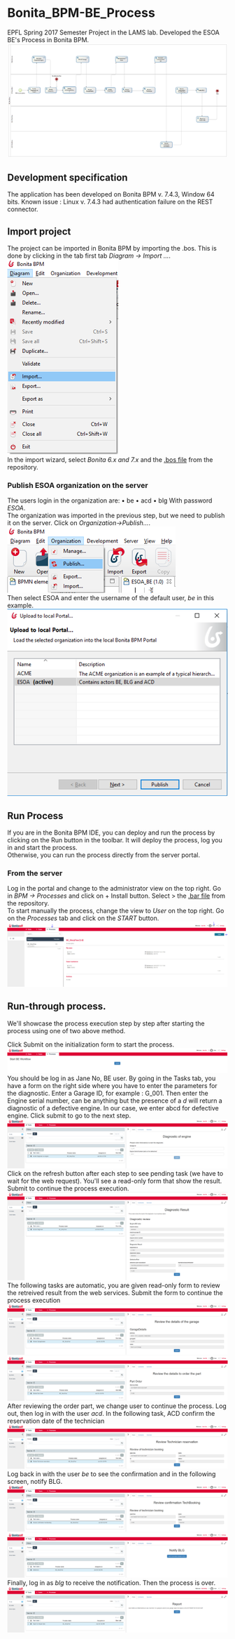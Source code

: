 # Bonita_BPM-BE_Process
EPFL Spring 2017 Semester Project in the LAMS lab. Developed the ESOA BE's Process in Bonita BPM.  
![BE_Process](https://github.com/EneaBell/Bonita_BPM-BE_Process/blob/master/ESOA_BE-1.0.png)  
## Development specification
The application has been developed on Bonita BPM v. 7.4.3, Window 64 bits.
Known issue : Linux v. 7.4.3 had authentication failure on the REST connector.
## Import project
The project can be imported in Bonita BPM by importing the .bos. This is done by clicking in the tab first tab *Diagram -> Import …*.  
![import_screenshot](https://github.com/EneaBell/Bonita_BPM-BE_Process/blob/master/img/import_1.PNG)  
In the import wizard, select *Bonita 6.x and 7.x* and the [.bos file](https://github.com/EneaBell/Bonita_BPM-BE_Process/blob/master/ESOA_BE-1.0.bos) from the repository.
 
### Publish ESOA organization on the server 
The users login in the organization are: 
•	be
•	acd
•	blg
With password *ESOA*.  
The organization was imported in the previous step, but we need to publish it on the server. Click on *Organization->Publish...*.  
![Publish_screenshot](https://github.com/EneaBell/Bonita_BPM-BE_Process/blob/master/img/import_org_publish.PNG)  
Then select ESOA and enter the username of the default user, *be* in this example.  
![Select_ESOA](https://github.com/EneaBell/Bonita_BPM-BE_Process/blob/master/img/ESOA_select.PNG)  

## Run Process
If you are in the Bonita BPM IDE, you can deploy and run the process by clicking on the Run button in the toolbar. It will deploy the process, log you in and start the process.  
Otherwise, you can run the process directly from the server portal.
### From the server
Log in the portal and change to the administrator view on the top right. Go in *BPM ->  Processes* and click on + Install button. Select > the [.bar file](https://github.com/EneaBell/Bonita_BPM-BE_Process/blob/master/BE_StoryFlow--1.0.bar) from the repository.  
To start manually the process, change the view to *User* on the top right. Go on the *Processes* tab and click on the *START* button.  
![manual process start](https://github.com/EneaBell/Bonita_BPM-BE_Process/blob/master/img/start_proc_manually.PNG)  

## Run-through process.
We'll showcase the process execution step by step after starting the process using one of two above method.

Click Submit on the initialization form to start the process.  
![Initialization process](https://github.com/EneaBell/Bonita_BPM-BE_Process/blob/master/img/Run-through_1.PNG)  
You should be log in as Jane No, BE user. By going in the Tasks tab, you have a form on the right side where you have to enter the parameters for the diagnostic. Enter a Garage ID, for example : G_001. Then enter the Engine serial number, can be anything but the presence of a *d* will return a diagnostic of a defective engine. In our case, we enter abcd for defective engine. Click submit to go to the next step.
![Diagnostic of engine](https://github.com/EneaBell/Bonita_BPM-BE_Process/blob/master/img/Run-through_2.PNG)  
Click on the refresh button after each step to see pending task (we have to wait for the web request).
You'll see a read-only form that show the result. Submit to continue the process execution.  
![Diagnostic Review](https://github.com/EneaBell/Bonita_BPM-BE_Process/blob/master/img/Run-through_3.PNG)  
The following tasks are automatic, you are given read-only form to review the retreived result from the web services. Submit the form to continue the process execution  
![Garage details review](https://github.com/EneaBell/Bonita_BPM-BE_Process/blob/master/img/Run-through_4.PNG)  
![Order replacement part review](https://github.com/EneaBell/Bonita_BPM-BE_Process/blob/master/img/Run-through_5.PNG)  
After reviewing the order part, we change user to continue the process. Log out, then log in with the user *acd*.
In the following task, ACD confirm the reservation date of the technician  
![ACD confirmation](https://github.com/EneaBell/Bonita_BPM-BE_Process/blob/master/img/Run-through_6.PNG)  
Log back in with the user *be* to see the confirmation and in the following screen, notify BLG.  
![Tech booking confirmation](https://github.com/EneaBell/Bonita_BPM-BE_Process/blob/master/img/Run-through_7.PNG)  
![Notify BLG](https://github.com/EneaBell/Bonita_BPM-BE_Process/blob/master/img/Run-through_8.PNG)  
Finally, log in as *blg* to receive the notification. Then the process is over.  
![BLG receive notification](https://github.com/EneaBell/Bonita_BPM-BE_Process/blob/master/img/Run-through_9.PNG)
